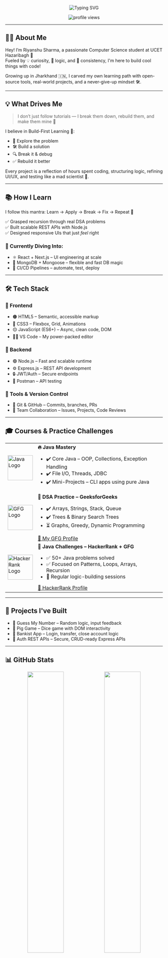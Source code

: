 <!-- 🚀 Welcome Banner -->
<p align="center">
  <img 
    src="https://readme-typing-svg.herokuapp.com?font=JetBrains+Mono&weight=700&size=30&pause=1000&color=FF4C4C&center=true&vCenter=true&width=600&lines=Hey+there!+I’m+Riyanshu+Sharma+🎓;CSE+Student+@+UCET+Hazaribagh;Java+%26+DSA+Practitioner+🧠;Web+Dev+%2B+Cloud+Explorer+☁️;App+Development+Enthusiast+📱;Code.+Build.+Iterate.+Repeat+🔥" 
    alt="Typing SVG" 
  />
</p>

<p align="center">
  <img src="https://komarev.com/ghpvc/?username=Riyanshu-256&label=Profile+Views&color=0e75b6&style=flat" alt="profile views" />
</p>

---

## 👨‍💻 About Me

Hey! I’m Riyanshu Sharma, a passionate Computer Science student at UCET Hazaribagh 🚀  
Fueled by 💡 curiosity, 🧠 logic, and 💪 consistency, I'm here to build cool things with code!

Growing up in Jharkhand 🇮🇳, I carved my own learning path with open-source tools, real-world projects, and a never-give-up mindset 🛠️.

---

## 💡 What Drives Me

> I don’t just follow tutorials — I break them down, rebuild them, and make them mine 🔁

I believe in Build-First Learning 🧪:
- 🧩 Explore the problem  
- 🛠️ Build a solution  
- 🔍 Break it & debug  
- ✅ Rebuild it better

Every project is a reflection of hours spent coding, structuring logic, refining UI/UX, and testing like a mad scientist 🧪.

---

## 📚 How I Learn

I follow this mantra: Learn → Apply → Break → Fix → Repeat 🔁

✅ Grasped recursion through real DSA problems  
✅ Built scalable REST APIs with Node.js  
✅ Designed responsive UIs that just *feel* right

### 🔭 Currently Diving Into:
- ⚛️ React + Next.js – UI engineering at scale  
- 🍃 MongoDB + Mongoose – flexible and fast DB magic  
- 🔁 CI/CD Pipelines – automate, test, deploy

---

## 🛠️ Tech Stack

### 🎨 Frontend
- 🟠 HTML5 – Semantic, accessible markup  
- 🔵 CSS3 – Flexbox, Grid, Animations  
- 🟡 JavaScript (ES6+) – Async, clean code, DOM  
- 🧑‍🎨 VS Code – My power-packed editor

### 🧠 Backend
- 🟢 Node.js – Fast and scalable runtime  
- ⚙️ Express.js – REST API development  
- 🔒 JWT/Auth – Secure endpoints  
- 🧪 Postman – API testing

### 🔧 Tools & Version Control
- 🐙 Git & GitHub – Commits, branches, PRs  
- 🤝 Team Collaboration – Issues, Projects, Code Reviews

---

## 🎓 Courses & Practice Challenges

<table>
  <tr>
    <td><img src="https://cdn.worldvectorlogo.com/logos/java-14.svg" alt="Java Logo" width="80" /></td>
    <td>
      <strong>🔥 Java Mastery</strong><br>
      <ul>
        <li>✔️ Core Java – OOP, Collections, Exception Handling</li>
        <li>✔️ File I/O, Threads, JDBC</li>
        <li>✔️ Mini-Projects – CLI apps using pure Java</li>
      </ul>
    </td>
  </tr>

  <tr>
    <td><img src="https://media.geeksforgeeks.org/wp-content/uploads/20230403183704/gfg_logo.png" alt="GFG Logo" width="80" /></td>
    <td>
      <strong>🧠 DSA Practice – GeeksforGeeks</strong><br>
      <ul>
        <li>✔️ Arrays, Strings, Stack, Queue</li>
        <li>✔️ Trees & Binary Search Trees</li>
        <li>⏳ Graphs, Greedy, Dynamic Programming</li>
      </ul>
      <a href="https://auth.geeksforgeeks.org/user/your-gfg-profile/practice" target="_blank">🔗 My GFG Profile</a>
    </td>
  </tr>

  <tr>
    <td><img src="https://upload.wikimedia.org/wikipedia/commons/6/65/HackerRank_logo.png" alt="HackerRank Logo" width="80" /></td>
    <td>
      <strong>🧩 Java Challenges – HackerRank + GFG</strong><br>
      <ul>
        <li>✅ 50+ Java problems solved</li>
        <li>✅ Focused on Patterns, Loops, Arrays, Recursion</li>
        <li>🧠 Regular logic-building sessions</li>
      </ul>
      <a href="https://www.hackerrank.com/your-profile" target="_blank">🔗 HackerRank Profile</a>
    </td>
  </tr>
</table>

---

## 🚀 Projects I've Built

- 🎲 Guess My Number – Random logic, input feedback  
- 🐷 Pig Game – Dice game with DOM interactivity  
- 🏦 Bankist App – Login, transfer, close account logic  
- 🔐 Auth REST APIs – Secure, CRUD-ready Express APIs

---

## 📊 GitHub Stats

<p align="center">
  <img src="https://github-readme-stats.vercel.app/api?username=Riyanshu-256&show_icons=true&theme=radical&hide_border=true" width="48%" />
  <img src="https://github-readme-streak-stats.herokuapp.com?user=Riyanshu-256&theme=radical&hide_border=true" width="48%" />
</p>
<p align="center">
  <img src="https://github-readme-stats.vercel.app/api/top-langs/?username=Riyanshu-256&layout=compact&theme=radical&hide_border=true" width="48%" />
</p>

<p align="center">
  <img src="https://komarev.com/ghpvc/?username=sourav-357&label=Profile+Views&color=0e75b6&style=flat" alt="profile views" />
</p>

---

## 🎯 2024–25 Roadmap

- ✅ Java + OOP mastery  
- ✅ DSA (GFG) + Java challenges (HackerRank)  
- 🔐 Full-stack app security  
- ⚛️ Master React + Next.js  
- 🔧 Build real-world REST APIs  
- 🧪 Backend modularization + testing  
- 🚀 CI/CD deployment pipelines  
- 💼 Internship-ready portfolio  
- 🏆 2–3 Hackathons  
- 🌍 Open-source contributions  
- 📈 Always learning, always building

---

## 🤝 Let’s Connect!

<p align="center">
  <a href="https://github.com/Sharmariyanshuu"><img src="https://img.shields.io/badge/GitHub-181717?style=for-the-badge&logo=github&logoColor=white" /></a>
  <a href="https://linkedin.com/in/your-linkedin-username"><img src="https://img.shields.io/badge/LinkedIn-0A66C2?style=for-the-badge&logo=linkedin&logoColor=white" /></a>
</p>

---

## 💬 Final Words

Thanks for dropping by! 🙌  
Whether you're here to collaborate, learn, or explore — I'm always up for:
- 💻 Tech talk
- ⚙️ Building ideas
- 🐛 Debugging war stories

Let’s build something epic together! 🚀
